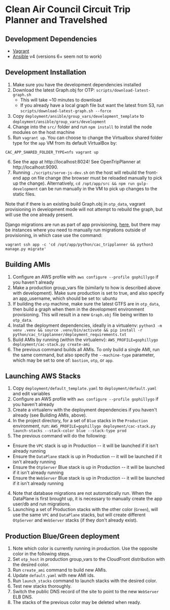 Clean Air Council Circuit Trip Planner and Travelshed
=====================================================


Development Dependencies
------------------------

* [Vagrant](http://www.vagrantup.com)
* [Ansible](http://www.ansible.com) v4 (versions 6+ seem not to work)


Development Installation
------------------------

1. Make sure you have the development dependencies installed
2. Download the latest Graph.obj for OTP: `scripts/download-latest-graph.sh`
     - This will take ~10 minutes to download
     - If you already have a local graph file but want the latest from S3, run `scripts/download-latest-graph.sh --force`
3. Copy `deployment/ansible/group_vars/development_template` to `deployment/ansible/group_vars/development`
4. Change into the `src/` folder and run `npm install` to install the node modules on the host machine
5. Run `vagrant up`. You can choose to change the Virtualbox shared folder type for the `app` VM from its default VirtualBox by:
```
CAC_APP_SHARED_FOLDER_TYPE=nfs vagrant up
```
6. See the app at http://localhost:8024! See OpenTripPlanner at http://localhost:9090.
7. Running `./scripts/serve-js-dev.sh` on the host will rebuild the front-end app on file change (the browser must be reloaded manually to pick up the change). Alternatively, `cd /opt/app/src && npm run gulp-development` can be run manually in the VM to pick up changes to the static files.

Note that if there is an existing build Graph.obj in `otp_data`, vagrant provisioning in development mode will not attempt to rebuild the graph, but will use the one already present.

Django migrations are run as part of app provisioning, [here](https://github.com/azavea/cac-tripplanner/blob/develop/deployment/ansible/roles/cac-tripplanner.app/tasks/main.yml#L67-L72), but there may be instances where you need to manually run migrations outside of provisioning, in which case use the command:
```
vagrant ssh app -c 'cd /opt/app/python/cac_tripplanner && python3 manage.py migrate'
```


Building AMIs
------------------------
1. Configure an AWS profile with `aws configure --profile gophillygo` if you haven't already
1. Make a production group_vars file (similarly to how is described above with development). Make sure production is set to true, and also specify an app_username, which should be set to: ubuntu
2. If building the `otp` machine, make sure the latest GTFS are in `otp_data`, then build a graph when them in the development environment provisioning.  This will result in a new `Graph.obj` file being written to `otp_data`.
3. Install the deployment dependencies, ideally in a virtualenv: `python3 -m venv .venv && source .venv/bin/activate && pip install -r python/cac_tripplanner/deployment_requirements.txt`
4. Build AMIs by running (within the virtualenv): `AWS_PROFILE=gophillygo deployment/cac-stack.py create-ami`
5. The previous command builds all AMIs. To only build a single AMI, run the same command, but also specify the `--machine-type` parameter, which may be set to one of: `bastion`, `otp`, or `app`.


Launching AWS Stacks
------------------------
1. Copy `deployment/default_template.yaml` to `deployment/default.yaml` and edit variables
1. Configure an AWS profile with `aws configure --profile gophillygo` if you haven't already
1. Create a virtualenv with the deployment dependencies if you haven't already (see Building AMIs, above).
2. In the project directory, for a set of `Blue` stacks in the `Production` environment, run: `AWS_PROFILE=gophillygo deployment/cac-stack.py launch-stacks --stack-color blue --stack-type prod`
3. The previous command will do the following:
 * Ensure the `VPC` stack is up in Production -- it will be launched if it isn't already running
 * Ensure the `DataPlane` stack is up in Production -- it will be launched if it isn't already running
 * Ensure the `OtpServer` Blue stack is up in Production -- it will be launched if it isn't already running
 * Ensure the `WebServer` Blue stack is up in Production -- it will be launched if it isn't already running
4. Note that database migrations are not automatically run. When the DataPlane is first brought up, it is necessary to manually create the app user/db and run migrations.
5. Launching a set of Production stacks with the other color (`Green`), will use the same `VPC` and `DataPlane` stacks, but will create different `OtpServer` and `WebServer` stacks (if they don't already exist).


Production Blue/Green deployment
--------------------------------
1. Note which color is currently running in production. Use the opposite color in the following steps.
2. Set `otp_host` in production group_vars to the CloudFront distribution with the desired color.
3. Run `create_ami` command to build new AMIs.
4. Update `default.yaml` with new AMI ids.
5. Run `launch_stacks` command to launch stacks with the desired color.
6. Test new stacks thoroughly.
7. Switch the public DNS record of the site to point to the new `WebServer` ELB DNS.
8. The stacks of the previous color may be deleted when ready.
